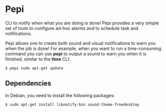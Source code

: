 # Pepi

CLI to notify when what you are doing is done! Pepi provides a very simple
set of tools to configure ad-hoc alarms and to schedule task and notifications.

Pepi allows one to create both sound and visual notifications to warn you when
the job is done! For example, when you want to run a time-consuming command
you can use **pepi** to output a sound to warn you when it is finished,
similar to the **time** CLI:

```
$ pepi sudo apt-get update
```

## Dependencies

In Debian, you need to install the following packages:
```
$ sudo apt-get install libnotify-bin sound-theme-freedesktop
```
